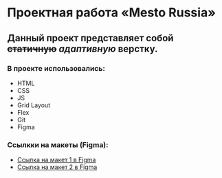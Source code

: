 # Проектная работа «Mesto Russia»

## Данный проект представляет собой ~~статичную~~ *адаптивную* верстку.

### В проекте использовались: 
* HTML
* CSS
* JS
* Grid Layout
* Flex
* Git
* Figma

### Ссылкки на макеты (Figma):

* [Ссылка на макет 1 в Figma](https://www.figma.com/file/2cn9N9jSkmxD84oJik7xL7/JavaScript.-Sprint-4?node-id=28212%3A326)
* [Ссылка на макет 2 в Figma](https://www.figma.com/file/bjyvbKKJN2naO0ucURl2Z0/JavaScript.-Sprint-5?node-id=0%3A1)

